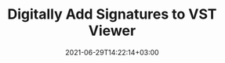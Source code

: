 ---
############################# Static ############################
layout: "auto-gen"
date: 2021-06-29T14:22:14+03:00
draft: false
product_tag: total
platform_tag: net

############################# Head ############################
head_title: "Add Digital Signatures to VST File Viewer in C#, VB.NET"
head_description: "Digitally add signatures to Microsoft Visio Vector Image (VST) and 100+ other file formats in C# .NET. View the signed file in HTML using Conholdate.Total for .NET APIs."

############################# Header ############################
title: "Digitally Add Signatures to VST Viewer"
description: "Digitally sign and verify signatures in Microsoft Visio Vector Image (VST) files within your C#, ASP.NET, VB.NET & Xamarin applications. Implement Barcode, Text, Image, Metadata, QR Code, Form Field and stamp signatures in multiple forms by setting up customized text, font style, colors and adjusting advanced e-signatures properties in the document."
bg_image: "https://cms.admin.containerize.com/templates/aspose/App_Themes/V3/images/bg/header1.png"
bg_overlay: false
button:
    enable: true
    icon: "fas fa-arrow-down"
    label: "Download Free Trial"
    link: "https://downloads.groupdocs.com/total"

############################# SubMenu ############################
submenu:
    enable: false

    left:
        img_alt: "GroupDocs.Total for .NET"
        image: "https://cms.admin.containerize.com/templates/groupdocs/images/product-logos/90x90-noborder/groupdocs-total-net.png"
        product: "GroupDocs.Total"
        platform: ".NET"

    middle:
        button:

            # button loop
            - link: "https://apireference.groupdocs.com"
              text: "API Reference"

            # button loop
            - link: "https://github.com/groupdocs-total"
              text: "Code Examples"

            # button loop
            - link: "https://products.groupdocs.app/total"
              text: "Live Demos"

            # button loop
            - link: "https://purchase.groupdocs.com/buy"
              text: "Pricing"

    right:
        link_download: "https://downloads.groupdocs.com"
        link_learn: "https://docs.groupdocs.com/total/net/"
        link_buy: "https://purchase.groupdocs.com"

############################# About ############################
about:
    enable: false
    title: "About GroupDocs.Total for .NET"
    content: |
        GroupDocs.Total for .NET is a suite of document manipulation APIs to perform powerful documents manipulation & automation features within your desktop solutions and web apps without requiring any other commercial application. It enables developers to add the functionalities (view, edit, annotate, convert, compare, e-sign, assemble, search, parse, merge, redact and classify) within PDF, Microsoft Office Word, Excel, PowerPoint, OneNote, Visio, Outlook, HTML, images, graphics, diagrams and 90+ other popular document formats.

        GroupDocs.Total APIs are well supported on all major operating systems and platforms including .NET Framework, .NET Standard, .NET Core, Mono and Xamarin.

############################# Steps ############################
steps:
    enable: true
    title_left: "C# Code to Digitally Sign a VST File"
    content_left: |
        [Conholdate.Total for .NET](https://products.conholdate.com/total/net/) supports signing Microsoft Visio Vector Image (VST) documents with digital signatures using a few lines of C# .NET code.

        *   Instantiate **Signature** with input document
        *   Instantiate **DigitalSignOptions** object with certificate details
        *   Call **Sign** method of **Signature** class and pass **DigitalSignOptions** to it
        *   Set options to view signed document as HTML
        
    title_right: "System Requirements"
    content_right: |
        The following piece of code requires `GroupDocs.Signature` & `GroupDocs.Viewer` namespaces. You can get the respective files from the [downloads](https://downloads.conholdate.com/total/net) or fetch the whole package from [NuGet](https://www.nuget.org/packages/Conholdate.Total/).

        Sign your digtial documents with Barcode, Text, Image, Metadata, QR Code, Form Field and stamp signatures on operating systems such as Windows, Linux or macOS while using platforms such as Windows Azure, Mono and Xamarin.
        
    code: |
        ```cs
        // Add digital e-signatures to VST file using GroupDocs.Signature API
        // Instantiate Signature with input VST document
        using (Signature signature = new Signature("input.vst"))
          {
            // initialize digital option with certificate file path
            DigitalSignOptions options = new DigitalSignOptions("certificate.pfx")
            {
              // certifiate password
              Password = "1234567890",

              // digital certificate details
              Reason = "Sign",
              Contact = "JohnSmith",
              Location = "Office1",

              // image appearance as digital certificate on document pages
              ImageFilePath = "sample.jpg",

              // Set signature size and alignmnet details
              AllPages = true,
              Width = 80,
              Height = 60,
              VerticalAlignment = VerticalAlignment.Bottom,
              HorizontalAlignment = HorizontalAlignment.Right,
              Margin = new Padding() {  Bottom = 10, Right = 10},
            };

          // Sign document to file
          signature.Sign("output.vst", options);

          // Set options to view signed document as HTML
          HtmlViewOptions viewOptions = HtmlViewOptions.forEmbeddedResources("output{0}.html");
          try (Viewer viewer = new Viewer("output.vst")) {
          viewer.view(viewOptions);
          }
        ```
        
############################# Demos ############################
demos:
    enable: false
    title: "Free Document Automation Apps"
    content: |
        Offline [GroupDocs.Total Apps](https://products.groupdocs.app/total) to view, convert, annotate, compare, sign, assemble, parse, classify, redact and search documents.  
        The live demo has the following benefits
        
############################# About Formats ############################
about_formats:
    enable: true
    format:
        # format loop
        - icon: "far fa-file-image-o"
          title: " About VST File Format"
          content: |
            Files with .vst extension are vector image files created with Microsoft Visio and act as template for creating further files. These template files are in binary file format and contain the default layout and settings that are utilized for creation of new Visio drawings. When a VST file is opened in Microsoft Visio, it contains the existing settings to continue working with the document. In general, Visio files are used to create drawings that contain visual objects, flow charts, UML diagram, information flow, organizational charts, software diagrams, network layout, database models, objects mapping and other similar information. Files generated using Visio can also be exported to different file formats such as PNG, BMP, PDF and others.

          link: "https://docs.fileformat.com/image/vst/"
    
############################# More Formats ############################
more_formats:
    enable: true
    title: "Insert Electronic Signatures to Other Document Format Viewers"
    format: 
        # format loop
        - name: "Add eSignatures to PDF"
          link: "https://products.conholdate.com/total/net/signature/pdf/"
          description: "Adobe Portable Document Format"

        # format loop
        - name: "Add eSignatures to Word"
          link: "https://products.conholdate.com/total/net/signature/word/"
          description: "Microsoft Word Document"

        # format loop
        - name: "Add eSignatures to Excel"
          link: "https://products.conholdate.com/total/net/signature/excel/"
          description: "Microsoft Excel Worksheet"

        # format loop
        - name: "Add eSignatures to Image"
          link: "https://products.conholdate.com/total/net/signature/image/"
          description: "Image Files"

        # format loop
        - name: "Add eSignatures to Visio"
          link: "https://products.conholdate.com/total/net/signature/visio/"
          description: "Microsoft Visio Drawing"

        # format loop
        - name: "Add eSignatures to Project"
          link: "https://products.conholdate.com/total/net/signature/project/"
          description: "Microsoft Project Document"

        # format loop
        - name: "Add eSignatures to Email"
          link: "https://products.conholdate.com/total/net/signature/email/"
          description: "Email Files"

        # format loop
        - name: "Add eSignatures to Web"
          link: "https://products.conholdate.com/total/net/signature/web/"
          description: "Web Files"

        # format loop
        - name: "Add eSignatures to One"
          link: "https://products.conholdate.com/total/net/signature/one/"
          description: "Microsoft OneNote"

        # format loop
        - name: "Add eSignatures to DOC"
          link: "https://products.conholdate.com/total/net/signature/doc/"
          description: "Microsoft Word 97-2003 Document"

        # format loop
        - name: "Add eSignatures to DOCX"
          link: "https://products.conholdate.com/total/net/signature/docx/"
          description: "Microsoft Word Document"

        # format loop
        - name: "Add eSignatures to DOT"
          link: "https://products.conholdate.com/total/net/signature/dot/"
          description: "Microsoft Word 97-2003 Template"

        # format loop
        - name: "Add eSignatures to DOTX"
          link: "https://products.conholdate.com/total/net/signature/dotx/"
          description: "Microsoft Word Template"

        # format loop
        - name: "Add eSignatures to RTF"
          link: "https://products.conholdate.com/total/net/signature/rtf/"
          description: "Rich Text Document"

        # format loop
        - name: "Add eSignatures to TXT"
          link: "https://products.conholdate.com/total/net/signature/txt/"
          description: "Plain Text Document"

        # format loop
        - name: "Add eSignatures to XLS"
          link: "https://products.conholdate.com/total/net/signature/xls/"
          description: "Microsoft Excel 95-2003 Workbook Worksheet"

        # format loop
        - name: "Add eSignatures to XLSX"
          link: "https://products.conholdate.com/total/net/signature/xlsx/"
          description: "Microsoft Excel Worksheet"

        # format loop
        - name: "Add eSignatures to XLT"
          link: "https://products.conholdate.com/total/net/signature/xlt/"
          description: "Microsoft Excel 97-2003 Worksheet Template"

        # format loop
        - name: "Add eSignatures to XLTX"
          link: "https://products.conholdate.com/total/net/signature/xltx/"
          description: "Excel Open XML Spreadsheet Template"

        # format loop
        - name: "Add eSignatures to CSV"
          link: "https://products.conholdate.com/total/net/signature/csv/"
          description: "Comma Separated Values File"

        # format loop
        - name: "Add eSignatures to PPT"
          link: "https://products.conholdate.com/total/net/signature/ppt/"
          description: "Microsoft PowerPoint 97-2003 Presentation"

        # format loop
        - name: "Add eSignatures to PPTX"
          link: "https://products.conholdate.com/total/net/signature/pptx/"
          description: "Microsoft PowerPoint Presentation"

        # format loop
        - name: "Add eSignatures to PPS"
          link: "https://products.conholdate.com/total/net/signature/pps/"
          description: "Microsoft PowerPoint 97-2003 Slide Show"

        # format loop
        - name: "Add eSignatures to PPSX"
          link: "https://products.conholdate.com/total/net/signature/ppsx/"
          description: "Microsoft PowerPoint Slide Show"

        # format loop
        - name: "Add eSignatures to POT"
          link: "https://products.conholdate.com/total/net/signature/pot/"
          description: "Microsoft PowerPoint Template"
        
        # format loop
        - name: "Add eSignatures to POTX"
          link: "https://products.conholdate.com/total/net/signature/potx/"
          description: "Microsoft PowerPoint Presentation"

        # format loop
        - name: "Add eSignatures to BMP"
          link: "https://products.conholdate.com/total/net/signature/bmp/"
          description: "Bitmap Picture"

        # format loop
        - name: "Add eSignatures to GIF"
          link: "https://products.conholdate.com/total/net/signature/gif/"
          description: "Graphics Interchange Format"

        # format loop
        - name: "Add eSignatures to JPEG"
          link: "https://products.conholdate.com/total/net/signature/jpeg/"
          description: "Joint Photographic Experts Group"

        # format loop
        - name: "Add eSignatures to PNG"
          link: "https://products.conholdate.com/total/net/signature/png/"
          description: "Portable Network Graphics"

        # format loop
        - name: "Add eSignatures to TIFF"
          link: "https://products.conholdate.com/total/net/signature/tiff/"
          description: "Tagged Image File Format"

        # format loop
        - name: "Add eSignatures to VSD"
          link: "https://products.conholdate.com/total/net/signature/vsd/"
          description: "Microsoft Visio 2003-2010 Drawing"

        # format loop
        - name: "Add eSignatures to VDX"
          link: "https://products.conholdate.com/total/net/signature/vdx/"
          description: "Microsoft Visio 2003-2010 XML Drawing"

        # format loop
        - name: "Add eSignatures to VSS"
          link: "https://products.conholdate.com/total/net/signature/vss/"
          description: "Microsoft Visio 2003-2010 Stencil"

        # format loop
        - name: "Add eSignatures to VSSX"
          link: "https://products.conholdate.com/total/net/signature/vssx/"
          description: "Microsoft Visio Stencil"

        # format loop
        - name: "Add eSignatures to VSDX"
          link: "https://products.conholdate.com/total/net/signature/vsdx/"
          description: "Microsoft Visio Drawing"
        
        # format loop
        - name: "Add eSignatures to MPP"
          link: "https://products.conholdate.com/total/net/signature/mpp/"
          description: "Microsoft Project Document"

        # format loop
        - name: "Add eSignatures to MPT"
          link: "https://products.conholdate.com/total/net/signature/mpt/"
          description: "Microsoft Project Template"

        # format loop
        - name: "Add eSignatures to MPX"
          link: "https://products.conholdate.com/total/net/signature/mpx/"
          description: "Microsoft Project Exchange File"

        # format loop
        - name: "Add eSignatures to MSG"
          link: "https://products.conholdate.com/total/net/signature/msg/"
          description: "Microsoft Outlook E-mail Message"

        # format loop
        - name: "Add eSignatures to EML"
          link: "https://products.conholdate.com/total/net/signature/eml/"
          description: "E-mail Message"

        # format loop
        - name: "Add eSignatures to EMLX"
          link: "https://products.conholdate.com/total/net/signature/emlx/"
          description: "Apple Mail E-mail File"

        # format loop
        - name: "Add eSignatures to PST"
          link: "https://products.conholdate.com/total/net/signature/pst/"
          description: "Microsoft Outlook Personal Storage Table"

        # format loop
        - name: "Add eSignatures to OST"
          link: "https://products.conholdate.com/total/net/signature/ost/"
          description: "Microsoft Outlook Offline Storage Table"

        # format loop
        - name: "Add eSignatures to HTML"
          link: "https://products.conholdate.com/total/net/signature/html/"
          description: "HyperText Markup Language"
        
        # format loop
        - name: "Add eSignatures to MHTML"
          link: "https://products.conholdate.com/total/net/signature/mhtml/"
          description: "Mime HTML"

        # format loop
        - name: "Add eSignatures to WMF"
          link: "https://products.conholdate.com/total/net/signature/wmf/"
          description: "Windows Metafile"

        # format loop
        - name: "Add eSignatures to EMF"
          link: "https://products.conholdate.com/total/net/signature/emf/"
          description: "Windows Enhanced Metafile"

        # format loop
        - name: "Add eSignatures to ZIP"
          link: "https://products.conholdate.com/total/net/signature/zip/"
          description: "Archive file format"

        # format loop
        - name: "Add eSignatures to RAR"
          link: "https://products.conholdate.com/total/net/signature/rar/"
          description: "WinRAR Compressed Archive"

        # format loop
        - name: "Add eSignatures to EPUB"
          link: "https://products.conholdate.com/total/net/signature/epub/"
          description: "Digital E-Book File Format"

        # format loop
        - name: "Add eSignatures to MOBI"
          link: "https://products.conholdate.com/total/net/signature/mobi/"
          description: "Mobipocket e-book format"

        # format loop
        - name: "Add eSignatures to DjVu"
          link: "https://products.conholdate.com/total/net/signature/djvu/"
          description: "Deja Vu"

        # format loop
        - name: "Add eSignatures to XML"
          link: "https://products.conholdate.com/total/net/signature/xml/"
          description: "Text XML document"

        # format loop
        - name: "Add eSignatures to PCL"
          link: "https://products.conholdate.com/total/net/signature/pcl/"
          description: "Printer Command Language"
        
        # format loop
        - name: "Add eSignatures to PSD"
          link: "https://products.conholdate.com/total/net/signature/psd/"
          description: "Adobe Photoshop Document"

        # format loop
        - name: "Add eSignatures to DWG"
          link: "https://products.conholdate.com/total/net/signature/dwg/"
          description: "Autodesk Design Data Formats"

        # format loop
        - name: "Add eSignatures to DWF"
          link: "https://products.conholdate.com/total/net/signature/dwf/"
          description: "Autodesk Design Web Format"

        # format loop
        - name: "Add eSignatures to DGN"
          link: "https://products.conholdate.com/total/net/signature/dgn/"
          description: "MicroStation Design File"

        # format loop
        - name: "Add eSignatures to DWT"
          link: "https://products.conholdate.com/total/net/signature/dwt/"
          description: "AutoCAD Drawing Template"

############################# Back to top ###############################
back_to_top:
  enable: true
---